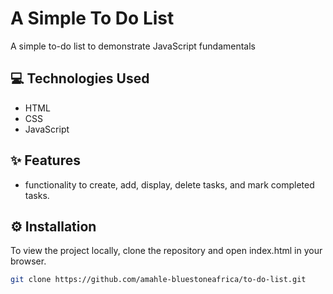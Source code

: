 # A Simple To Do List
A simple to-do list to demonstrate JavaScript fundamentals

## 💻 Technologies Used
* HTML
* CSS
* JavaScript

## ✨ Features
* functionality to create, add, display, delete tasks, and mark completed tasks.

## ⚙️ Installation
To view the project locally, clone the repository and open index.html in your browser.

```bash
git clone https://github.com/amahle-bluestoneafrica/to-do-list.git
```

